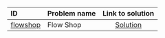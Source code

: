 | ID | Problem name | Link to solution |
|:---|:---|:---:|
| [flowshop](https://open.kattis.com/problems/flowshop) | Flow Shop | [Solution](https://github.com/versenyi98/kattis-solutions/tree/main/solutions/Flow%20Shop)|
